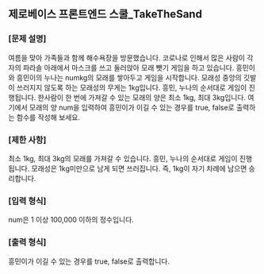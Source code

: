 ## 제로베이스 프론트엔드 스쿨\_TakeTheSand

### [문제 설명]

여름을 맞아 가족들과 함께 해수욕장을 방문했습니다.
코로나로 인해서 많은 사람이 각자의 파라솔 아래에서 마스크를 쓰고 둘러앉아 모래 뺏기 게임을 하고 있습니다.
흥민이와 흥민이의 누나는 numkg의 모래를 쌓아두고 게임을 시작합니다.
모래성 중앙의 깃발이 쓰러지지 않도록 하는 모래성의 무게는 1kg입니다.
흥민, 누나의 순서대로 게임이 진행됩니다.
한사람이 한 번에 가져갈 수 있는 모래의 양은 최소 1kg, 최대 3kg입니다.
여기에서 모래의 양 num을 입력하여 흥민이가 이길 수 있는 경우를 true, false로 출력하는 함수를 작성해 보세요.

### [제한 사항]

최소 1kg, 최대 3kg의 모래를 가져갈 수 있습니다.
흥민, 누나의 순서대로 게임이 진행됩니다.
모래성은 1kg미만으로 남게 되면 쓰러집니다.
즉, 1kg이 자기 차례에 남으면 승리합니다.

### [입력 형식]

num은 1 이상 100,000 이하의 정수입니다.

### [출력 형식]

흥민이가 이길 수 있는 경우를 true, false로 출력합니다.

